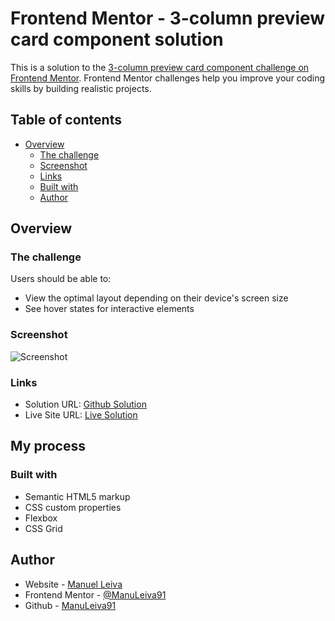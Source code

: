 # Frontend Mentor - 3-column preview card component solution

This is a solution to the [3-column preview card component challenge on Frontend Mentor](https://www.frontendmentor.io/challenges/3column-preview-card-component-pH92eAR2-). Frontend Mentor challenges help you improve your coding skills by building realistic projects. 

## Table of contents

- [Overview](#overview)
  - [The challenge](#the-challenge)
  - [Screenshot](#screenshot)
  - [Links](#links)
  - [Built with](#built-with)
  - [Author](#author)


## Overview

### The challenge

Users should be able to:

- View the optimal layout depending on their device's screen size
- See hover states for interactive elements

### Screenshot

![Screenshot](./images/screenshot.jpg)

### Links

- Solution URL: [Github Solution](https://github.com/ManuLeiva91/3-column-card-component)
- Live Site URL: [Live Solution]( https://manuleiva91.github.io/3-column-card-component)

## My process

### Built with

- Semantic HTML5 markup
- CSS custom properties
- Flexbox
- CSS Grid

## Author

- Website - [Manuel Leiva](https://www.your-site.com)
- Frontend Mentor - [@ManuLeiva91](https://www.frontendmentor.io/profile/ManuLeiva91)
- Github - [ManuLeiva91](https://github.com/ManuLeiva91)